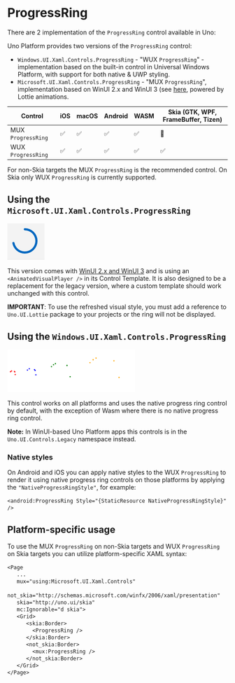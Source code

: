 # ProgressRing

There are 2 implementation of the `ProgressRing` control available in Uno:

Uno Platform provides two versions of the `ProgressRing` control:

* `Windows.UI.Xaml.Controls.ProgressRing` - "WUX `ProgressRing`" - implementation based on the built-in control in Universal Windows Platform, with support for both native & UWP styling.
* `Microsoft.UI.Xaml.Controls.ProgressRing` - "MUX `ProgressRing`", implementation based on WinUI 2.x and WinUI 3 (see [here](https://github.com/microsoft/microsoft-ui-xaml/tree/main/dev/ProgressRing),  powered by Lottie animations.

| Control            | iOS | macOS | Android | WASM | Skia (GTK, WPF, FrameBuffer, Tizen) |
|--------------------|-----|-------|---------|------|-------------------------------------|
| MUX `ProgressRing` | ✅   | ✅     | ✅       | ✅    | 🚫                                  |
| WUX `ProgressRing` | ✅   | ✅     | ✅       | ✅    | ✅                                   |


For non-Skia targets the MUX `ProgressRing` is the recommended control. On Skia only WUX `ProgressRing` is currently supported.

## Using the `Microsoft.UI.Xaml.Controls.ProgressRing`

![](../Assets/features/progressring/muxprogressring.png)

This version comes with [WinUI 2.x and WinUI 3](https://docs.microsoft.com/en-us/windows/apps/winui/winui2/release-notes/winui-2.4#progressring) and is using an `<AnimatedVisualPlayer />` in its Control Template. It is also designed to be a replacement for the legacy version, where a custom template should work unchanged with this control.

**IMPORTANT**: To use the refreshed visual style, you must add a reference to `Uno.UI.Lottie` package to your projects or the ring will not be displayed.

## Using the `Windows.UI.Xaml.Controls.ProgressRing`
![WUX `ProgressRing`](../Assets/features/progressring/wuxprogressring.png)

This control works on all platforms and uses the native progress ring control by default, with the exception of Wasm where there is no native progress ring control.

**Note:** In WinUI-based Uno Platform apps this controls is in the `Uno.UI.Controls.Legacy` namespace instead.

### Native styles

On Android and iOS you can apply native styles to the WUX `ProgressRing` to render it using native progress ring controls on those platforms by applying the `"NativeProgressRingStyle"`, for example:

```xaml
<android:ProgressRing Style="{StaticResource NativeProgressRingStyle}" />
```

## Platform-specific usage

To use the MUX `ProgressRing` on non-Skia targets and WUX `ProgressRing` on Skia targets you can utilize platform-specific XAML syntax:

```xaml
<Page
   ...
   mux="using:Microsoft.UI.Xaml.Controls"
   not_skia="http://schemas.microsoft.com/winfx/2006/xaml/presentation"
   skia="http://uno.ui/skia"
   mc:Ignorable="d skia">
   <Grid>
      <skia:Border>
        <ProgressRing />
      </skia:Border>
      <not_skia:Border>
        <mux:ProgressRing />
      </not_skia:Border>
   </Grid>
</Page>
```

